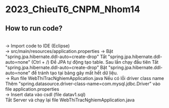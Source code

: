 # 2023_ChieuT6_CNPM_Nhom14

## How to run code?
<br>
-> Import code to IDE (Eclipse)
<br>
-> src/main/resources/application.properties -> Bật "spring.jpa.hibernate.ddl-auto=create-drop" Tắt "spring.jpa.hibernate.ddl-auto=none" (Ctrl + /) Để JPA tự động tạo table. Sau lần chạy đầu tiên Tắt "spring.jpa.hibernate.ddl-auto=create-drop" Bật "spring.jpa.hibernate.ddl-auto=none" để tránh tạo tại bảng gây mất hết dữ liệu.
<br>
-> Run file WebThiTracNghiemApplication.java
Nếu có lỗi driver class name
<br>
Thêm "spring.datasource.driver-class-name=com.mysql.jdbc.Driver" vào file application.properties
<br>
-> Insert data vào csdl (file datav1.sql)
<br>
Tắt Server và chạy lại file WebThiTracNghiemApplication.java

